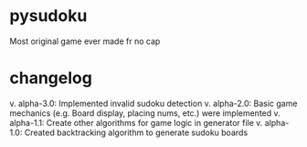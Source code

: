 # pysudoku
Most original game ever made fr no cap

# changelog
v. alpha-3.0: Implemented invalid sudoku detection
v. alpha-2.0: Basic game mechanics (e.g. Board display, placing nums, etc.) were implemented
v. alpha-1.1: Create other algorithms for game logic in generator file
v. alpha-1.0: Created backtracking algorithm to generate sudoku boards

